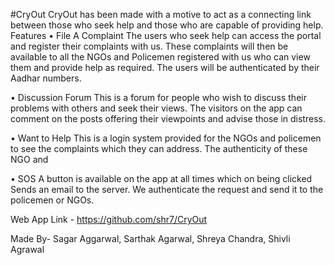 #CryOut
CryOut has been made with a motive to act as a connecting link between those who seek help and those who are capable of providing help. 
Features
•	File A Complaint
The users who seek help can access the portal and register their complaints with us. These complaints will then be available to all the NGOs and Policemen registered with us who can view them and provide help as required. The users will be authenticated by their Aadhar numbers.

•	Discussion Forum
This is a forum for people who wish to discuss their problems with others and seek their views. The visitors on the app can comment on the posts offering their viewpoints and advise those in distress.

•	Want to Help
This is a login system provided for the NGOs and policemen to see the complaints which they can address. The authenticity of these NGO and

•	SOS
A button is available on the app at all times which on being clicked 
Sends an email to the server. We authenticate the request and send it to the policemen or NGOs.


Web App Link - https://github.com/shr7/CryOut

Made By- Sagar Aggarwal, Sarthak Agarwal, Shreya Chandra, Shivli Agrawal

